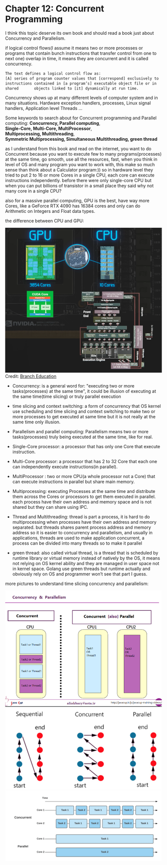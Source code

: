 # Chapter 12: Concurrent Programming

I think this topic deserve its own book and should read a book just about Concurrency and Parallelism. 


if logical control flows(I assume it means two or more processes or programs that contain bunch instructions that transfer control from one to next one) overlap in time, it means they are concurrent and it is called concurrency.

	The text defines a logical control flow as:
	[A] series of program counter values that [correspond] exclusively to              instructions contained in [a program’s] executable object file or in shared       objects linked to [it] dynamically at run time.


Concurrency shows up at many different levels of computer system and in many situations. Hardware exception handlers, processes, Linux signal handlers, Application level Threads ...

Some keywords to search about for Concurrent programming and Parallel computing:
**Concurrency, Parallel computing**,  
**Single-Core, Multi-Core, MultiProcessor**,  
**Multiprocessing, Multithreading**,  
**Symmetric Multiprocessing, Simultaneous Multithreading, green thread**  

as I understand from this book and read on the internet, you want to do Concurrent because you want to execute few to many programs(processes) at the same time, go smooth, use all the resources, fast, when you think in level of OS and many program you want to work with, this make so much sense than think about a Calculator program:))
so in hardware level they tried to put 2 to 16 or more Cores in a single CPU, each core can execute instructions independently. before there were only single-core CPU but when you can put billions of transistor in a small place they said why not many core in a single CPU?

also for a massive parallel computing, GPU is the best, have way more Cores, like a GeForce RTX 4090 has 16384 cores and only can do Arithmetic on Integers and Float data types.

the difference between CPU and GPU:

![cpu vs gpu](/assets/CPU%20vs%20GPU.png)
Credit: [Branch Education](https://www.youtube.com/watch?v=d86ws7mQYIg)

- Concurrency: is a general word for: "executing two or more tasks(processes) at the same time", it could be illusion of executing at the same time(time slicing) or truly parallel execution

- time slicing and context switching: a form of concurrency that OS kernel use scheduling and time slicing and context switching to make two or more processes to get executed at same time but it is not really at the same time only illusion.

- Parallelism and parallel computing: Parallelism means two or more tasks(processes) truly being executed at the same time, like for real.

- Single-Core processor: a processor that has only one Core that execute instruction.

- Multi-Core processor: a processor that has 2 to 32 Core that each one can independently execute instructions(in parallel).

- MultiProcessor : two or more CPU(a whole processor not a Core) that can execute instructions in parallel but share main memory.

- Multiprocessing: executing Processes at the same time and distribute them across the Cores or processors to get them executed in parallel. each process have their own address and memory space and is not shared but they can share using IPC.

- Thread and Multithreading: thread is part a process, it is hard to do multiprocessing when processes have their own address and memory separated. but threads shares parent process address and memory address so it is easier to concurrency and parallelism, and usually in applications, threads are used to make application concurrent, a process can be divided into many threads so to make it parallel

- green thread: also called virtual thread, is a thread that is scheduled by runtime library or virtual memory instead of natively by the OS, it means not relying on OS kernel ability and they are managed in user space not in kernel space. Golang use green threads but runtime actually and obviously rely on OS and programmer won’t see that part I guess.

more pictures to understand time slicing concurrency and parallelism:  

![Concurrency vs Parallelism](/assets/ZktFr.png)
![sequential vsconcurrent vs parallel](/assets/bsdfwer.png)
![concurrent vs parallel](/assets/Concurrent%20vs%20parallel.webp)
